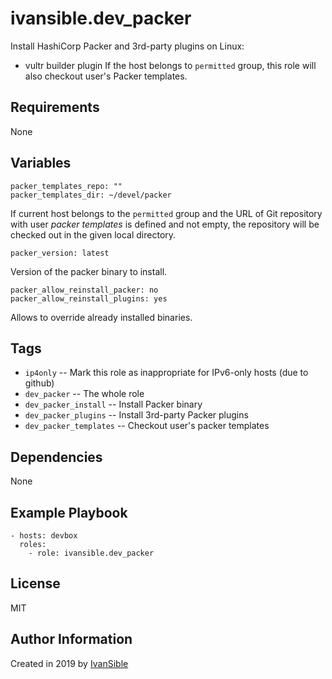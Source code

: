 # ivansible.dev_packer

Install HashiCorp Packer and 3rd-party plugins on Linux:
- vultr builder plugin
If the host belongs to `permitted` group, this role will also checkout
user's Packer templates.


## Requirements

None


## Variables

    packer_templates_repo: ""
    packer_templates_dir: ~/devel/packer
If current host belongs to the `permitted` group and the URL of Git repository
with user _packer templates_ is defined and not empty, the repository will be
checked out in the given local directory.

    packer_version: latest
Version of the packer binary to install.

    packer_allow_reinstall_packer: no
    packer_allow_reinstall_plugins: yes
Allows to override already installed binaries.


## Tags

- `ip4only` -- Mark this role as inappropriate for IPv6-only hosts (due to github)
- `dev_packer` -- The whole role
- `dev_packer_install` -- Install Packer binary
- `dev_packer_plugins` -- Install 3rd-party Packer plugins
- `dev_packer_templates` -- Checkout user's packer templates


## Dependencies

None


## Example Playbook

    - hosts: devbox
      roles:
        - role: ivansible.dev_packer


## License

MIT

## Author Information

Created in 2019 by [IvanSible](https://github.com/ivansible)
